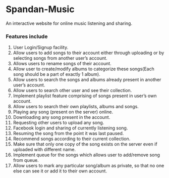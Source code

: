 # Spandan-Music

An interactive website for online music listening and sharing.

### Features include

1. User Login/Signup facility.
2. Allow users to add songs to their account either through uploading or by selecting songs from another user’s account.
3. Allows users to rename songs of their account.
4. Allow user to create/modify albums to categorize these songs(Each song should be a part of exactly 1 album).
5. Allow users to search the songs and albums already present in another user’s account.
6. Allow users to search other user and see their collection.
7. Implement playlist feature comprising of songs present in user’s own account.
8. Allow users to search their own playlists, albums and songs.
9. Playing any song (present on the server) online.
10. Downloading any song present in the account.
11. Requesting other users to upload any song.
12. Facebook login and sharing of currently listening song.
13. Resuming the song from the point it was last paused.
14. Recommend songs according to their current collection.
15. Make sure that only one copy of the song exists on the server even if uploaded with different name.
16. Implement queue for the songs which allows user to add/remove song from queue.
17. Allow users to mark any particular song/album as private, so that no one else can see it or add it to their own account.
